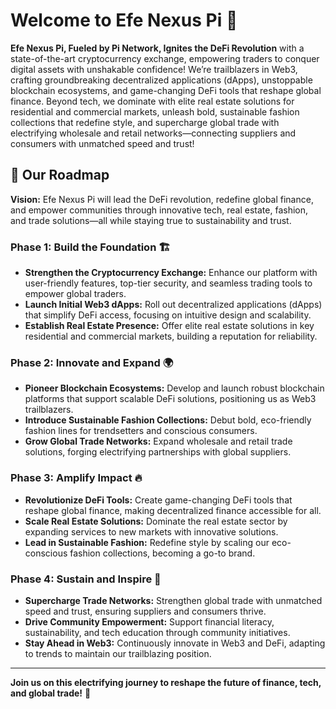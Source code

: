 # Welcome to Efe Nexus Pi 🌟

**Efe Nexus Pi, Fueled by Pi Network, Ignites the DeFi Revolution** with a state-of-the-art cryptocurrency exchange, empowering traders to conquer digital assets with unshakable confidence! We’re trailblazers in Web3, crafting groundbreaking decentralized applications (dApps), unstoppable blockchain ecosystems, and game-changing DeFi tools that reshape global finance. Beyond tech, we dominate with elite real estate solutions for residential and commercial markets, unleash bold, sustainable fashion collections that redefine style, and supercharge global trade with electrifying wholesale and retail networks—connecting suppliers and consumers with unmatched speed and trust!

## 🚀 Our Roadmap

**Vision:** Efe Nexus Pi will lead the DeFi revolution, redefine global finance, and empower communities through innovative tech, real estate, fashion, and trade solutions—all while staying true to sustainability and trust.

### Phase 1: Build the Foundation 🏗️
- **Strengthen the Cryptocurrency Exchange:** Enhance our platform with user-friendly features, top-tier security, and seamless trading tools to empower global traders.
- **Launch Initial Web3 dApps:** Roll out decentralized applications (dApps) that simplify DeFi access, focusing on intuitive design and scalability.
- **Establish Real Estate Presence:** Offer elite real estate solutions in key residential and commercial markets, building a reputation for reliability.

### Phase 2: Innovate and Expand 🌍
- **Pioneer Blockchain Ecosystems:** Develop and launch robust blockchain platforms that support scalable DeFi solutions, positioning us as Web3 trailblazers.
- **Introduce Sustainable Fashion Collections:** Debut bold, eco-friendly fashion lines for trendsetters and conscious consumers.
- **Grow Global Trade Networks:** Expand wholesale and retail trade solutions, forging electrifying partnerships with global suppliers.

### Phase 3: Amplify Impact 🔥
- **Revolutionize DeFi Tools:** Create game-changing DeFi tools that reshape global finance, making decentralized finance accessible for all.
- **Scale Real Estate Solutions:** Dominate the real estate sector by expanding services to new markets with innovative solutions.
- **Lead in Sustainable Fashion:** Redefine style by scaling our eco-conscious fashion collections, becoming a go-to brand.

### Phase 4: Sustain and Inspire 🌟
- **Supercharge Trade Networks:** Strengthen global trade with unmatched speed and trust, ensuring suppliers and consumers thrive.
- **Drive Community Empowerment:** Support financial literacy, sustainability, and tech education through community initiatives.
- **Stay Ahead in Web3:** Continuously innovate in Web3 and DeFi, adapting to trends to maintain our trailblazing position.

---

**Join us on this electrifying journey to reshape the future of finance, tech, and global trade!** 🚀
